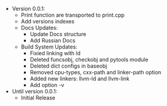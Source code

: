 - Version 0.0.1:
    - Print function are transported to print.cpp
    - Add versions indexes
    - Docs Updates:
        - Update Docs structure
        - Add Russian Docs
    - Build System Updates:
        - Fixied linking with ld
        - Deleted funcsobj, checkobj and pytools module
        - Deleted dict configs in baseobj
        - Removed cpu-types, cxx-path and linker-path option
        - Added new linkers: llvm-ld and llvm-link 
        - Add option -v
- Until version 0.0.1:
    - Initial Release